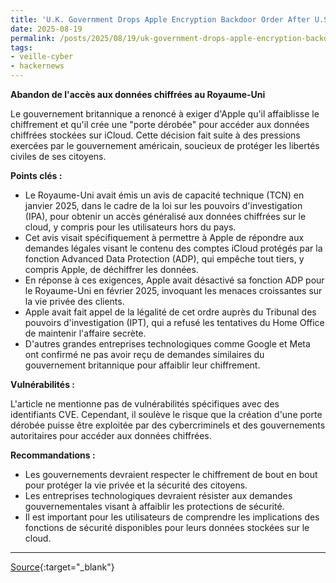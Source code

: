 ```yaml
---
title: 'U.K. Government Drops Apple Encryption Backdoor Order After U.S. Civil Liberties Pushback'
date: 2025-08-19
permalink: /posts/2025/08/19/uk-government-drops-apple-encryption-backdoor-order-after-us-civil-liberties-pushback/
tags:
- veille-cyber
- hackernews
---
```

**Abandon de l'accès aux données chiffrées au Royaume-Uni**

Le gouvernement britannique a renoncé à exiger d'Apple qu'il affaiblisse le chiffrement et qu'il crée une "porte dérobée" pour accéder aux données chiffrées stockées sur iCloud. Cette décision fait suite à des pressions exercées par le gouvernement américain, soucieux de protéger les libertés civiles de ses citoyens.

**Points clés :**

*   Le Royaume-Uni avait émis un avis de capacité technique (TCN) en janvier 2025, dans le cadre de la loi sur les pouvoirs d'investigation (IPA), pour obtenir un accès généralisé aux données chiffrées sur le cloud, y compris pour les utilisateurs hors du pays.
*   Cet avis visait spécifiquement à permettre à Apple de répondre aux demandes légales visant le contenu des comptes iCloud protégés par la fonction Advanced Data Protection (ADP), qui empêche tout tiers, y compris Apple, de déchiffrer les données.
*   En réponse à ces exigences, Apple avait désactivé sa fonction ADP pour le Royaume-Uni en février 2025, invoquant les menaces croissantes sur la vie privée des clients.
*   Apple avait fait appel de la légalité de cet ordre auprès du Tribunal des pouvoirs d'investigation (IPT), qui a refusé les tentatives du Home Office de maintenir l'affaire secrète.
*   D'autres grandes entreprises technologiques comme Google et Meta ont confirmé ne pas avoir reçu de demandes similaires du gouvernement britannique pour affaiblir leur chiffrement.

**Vulnérabilités :**

L'article ne mentionne pas de vulnérabilités spécifiques avec des identifiants CVE. Cependant, il soulève le risque que la création d'une porte dérobée puisse être exploitée par des cybercriminels et des gouvernements autoritaires pour accéder aux données chiffrées.

**Recommandations :**

*   Les gouvernements devraient respecter le chiffrement de bout en bout pour protéger la vie privée et la sécurité des citoyens.
*   Les entreprises technologiques devraient résister aux demandes gouvernementales visant à affaiblir les protections de sécurité.
*   Il est important pour les utilisateurs de comprendre les implications des fonctions de sécurité disponibles pour leurs données stockées sur le cloud.

---
[Source](https://thehackernews.com/2025/08/uk-government-drops-apple-encryption.html){:target="_blank"}
